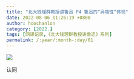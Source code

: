```yaml
---
title: "北大钱理群教授讲鲁迅 P4 鲁迅的“异端性”体现"
date: 2022-08-06 11:26:19 +0800
author: hoochanlon
category: [2022.]
tags: [网课记录,《北大钱理群教授讲鲁迅》系列]
permalink: /:year/:month-:day/01
---
```


![](https://i.imgtg.com/2022/08/06/A1NGU.png)

<!-- more -->

认同